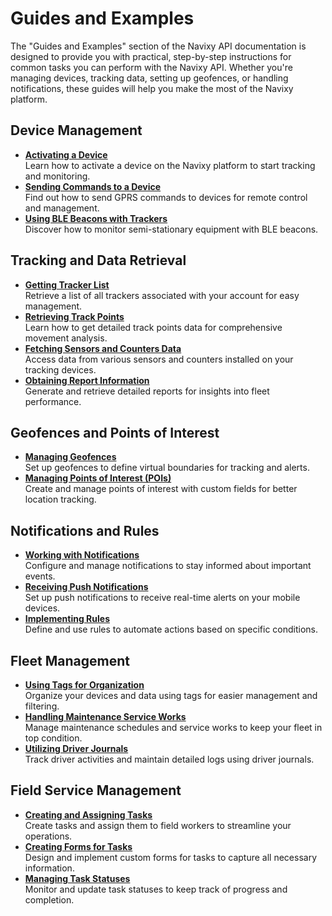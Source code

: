 # Guides and Examples

The "Guides and Examples" section of the Navixy API documentation is designed to provide you with practical, step-by-step instructions for common tasks you can perform with the Navixy API. Whether you're managing devices, tracking data, setting up geofences, or handling notifications, these guides will help you make the most of the Navixy platform.

## Device Management

* [**Activating a Device**](device-management/activate-device.md)\
  Learn how to activate a device on the Navixy platform to start tracking and monitoring.
* [**Sending Commands to a Device**](device-management/send-commands.md)\
  Find out how to send GPRS commands to devices for remote control and management.
* [**Using BLE Beacons with Trackers**](device-management/ble-beacons.md)\
  Discover how to monitor semi-stationary equipment with BLE beacons.

## Tracking and Data Retrieval

* [**Getting Tracker List**](data-retrieval/get-tracker-list.md)\
  Retrieve a list of all trackers associated with your account for easy management.
* [**Retrieving Track Points**](data-retrieval/get-track-points.md)\
  Learn how to get detailed track points data for comprehensive movement analysis.
* [**Fetching Sensors and Counters Data**](data-retrieval/sensor-data.md)\
  Access data from various sensors and counters installed on your tracking devices.
* [**Obtaining Report Information**](data-retrieval/obtain-reports.md)\
  Generate and retrieve detailed reports for insights into fleet performance.

## Geofences and Points of Interest

* [**Managing Geofences**](places/manage-geofences.md)\
  Set up geofences to define virtual boundaries for tracking and alerts.
* [**Managing Points of Interest (POIs)**](places/manage-pois.md)\
  Create and manage points of interest with custom fields for better location tracking.

## Notifications and Rules

* [**Working with Notifications**](rules-notifications/work-with-notifications.md)\
  Configure and manage notifications to stay informed about important events.
* [**Receiving Push Notifications**](rules-notifications/get-push-notifications.md)\
  Set up push notifications to receive real-time alerts on your mobile devices.
* [**Implementing Rules**](rules-notifications/use-rules.md)\
  Define and use rules to automate actions based on specific conditions.

## Fleet Management

* [**Using Tags for Organization**](fleet-management/use-tags.md)\
  Organize your devices and data using tags for easier management and filtering.
* [**Handling Maintenance Service Works**](fleet-management/service-works.md)\
  Manage maintenance schedules and service works to keep your fleet in top condition.
* [**Utilizing Driver Journals**](fleet-management/driver-journals.md)\
  Track driver activities and maintain detailed logs using driver journals.

## Field Service Management

* [**Creating and Assigning Tasks**](field-service-management/manage-tasks.md)\
  Create tasks and assign them to field workers to streamline your operations.
* [**Creating Forms for Tasks**](field-service-management/create-forms.md)\
  Design and implement custom forms for tasks to capture all necessary information.
* [**Managing Task Statuses**](field-service-management/change-task-statuses.md)\
  Monitor and update task statuses to keep track of progress and completion.

